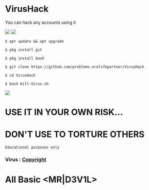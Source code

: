 # VirusHack

You can hack any accounts using it 

<a href="https://bit.ly/3REpCl2">
<img src="https://encrypted-tbn0.gstatic.com/images?q=tbn:ANd9GcRWtPBzlRFO9qC2ieggnH3RmfBWvz9TgubPnA&usqp=CAU"></a>

<img src= "https://camo.githubusercontent.com/71b837571c48af3aa60a73dbc9d5936aa359d78efbfa8a6743cbbbc16b80ef4d/68747470733a2f2f63646e2e646973636f72646170702e636f6d2f6174746163686d656e74732f3830353930323039333930363630383138362f3830353931333937323533353539303932322f74656e6f722e676966"/>

`
$ apt update && apt upgrade
`

`
$ pkg install git
`

`
$ pkg install bash
`

`
$ git clone https://github.com/problems-arelifepartner/VirusHack
`

`
$ cd VirusHack
`

`
$ bash Kill-Virus.sh
`


<p>
<img src= "https://camo.githubusercontent.com/71b837571c48af3aa60a73dbc9d5936aa359d78efbfa8a6743cbbbc16b80ef4d/68747470733a2f2f63646e2e646973636f72646170702e636f6d2f6174746163686d656e74732f3830353930323039333930363630383138362f3830353931333937323533353539303932322f74656e6f722e676966"/>

# USE IT IN YOUR OWN RISK...
# DON'T USE TO TORTURE OTHERS

`
Educational purposes only 
`
<h3>Virus  :  <a href="https://bit.ly/3REpCl2"> Copyright</a></h3>


# All Basic <MR|D3V1L>

























